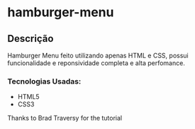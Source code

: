 # hamburger-menu
## Descrição
Hamburger Menu feito utilizando apenas HTML e CSS, possui funcionalidade e reponsividade completa e alta perfomance.
### Tecnologias Usadas:
* HTML5
* CSS3

Thanks to Brad Traversy for the tutorial
